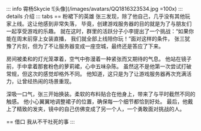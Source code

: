 ::: info 霄杨Skycie
![头像](/images/avatars/QQ1816323534.jpg =100x)
::: details 介绍
::: tabs
== 粉裙下的英雄
张三发现，除了他自己，几乎没有其他玩家上线。这让他感到非常失落，
毕竟，创建游戏服务器的目的就是为了与朋友们一起享受游戏的乐趣。
就在这时，群里的活跃分子小李提出了一个挑战：“如果你能在周末前穿上女装直播，
我们就全部上线陪你玩！”面对这样的条件，
张三犹豫了片刻，但为了不让服务器变成一座空城，最终还是答应了下来。

房间被柔和的灯光笼罩着，空气中弥漫着一种紧张而又期待的气息。
他站在镜子前，手中拿着那套粉色的萝莉裙，心中五味杂陈。
虽然这不是他第一次尝试打破常规，但这次的感觉却格外不同。
他知道，这只是为了让游戏服务器再次充满活力，让曾经热闹的场景重现。

深吸一口气，张三开始换装。柔软的布料贴合在他身上，带来了与平时截然不同的触感。
他小心翼翼地调整裙子的位置，确保每一个细节都恰到好处。
最后，他戴上了精致的发夹，镜中的自己仿佛变成了另一个人，一个勇敢面对挑战的人。

== 借口
我从不干社死的事
:::